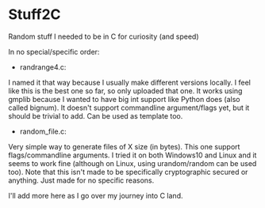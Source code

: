 # Stuff2C
Random stuff I needed to be in C for curiosity (and speed)

In no special/specific order:

- randrange4.c:

I named it that way because I usually make different versions locally. I feel like this is the best one so far, so only uploaded that one.
It works using gmplib because I wanted to have big int support like Python does (also called bignum). It doesn't support commandline argument/flags yet, but it should be trivial to add. Can be used as template too.

- random_file.c:

Very simple way to generate files of X size (in bytes). This one support flags/commandline arguments. I tried it on both Windows10 and Linux and it seems to work fine (although on Linux, using urandom/random can be used too). Note that this isn't made to be specifically cryptographic secured or anything. Just made for no specific reasons.

I'll add more here as I go over my journey into C land.
